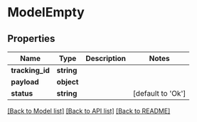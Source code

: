 # ModelEmpty

## Properties
Name | Type | Description | Notes
------------ | ------------- | ------------- | -------------
**tracking_id** | **string** |  | 
**payload** | **object** |  | 
**status** | **string** |  | [default to 'Ok']

[[Back to Model list]](../../README.md#documentation-for-models) [[Back to API list]](../../README.md#documentation-for-api-endpoints) [[Back to README]](../../README.md)

